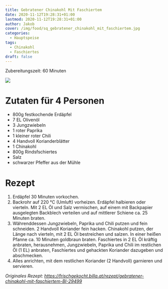 ```yaml
---
title: Gebratener Chinakohl Mit Faschiertem
date: 2020-11-12T19:28:31+01:00
lastmod: 2020-11-12T19:28:31+01:00
author: Jakob
cover: /img/food/sq_gebratener_chinakohl_mit_faschiertem.jpg
categories:
  - Hauptspeise
tags:
  - Chinakohl
  - Faschiertes
draft: false
---
```


Zubereitungszeit: 60 Minuten

<!--more-->

![](/img/food/gebratener_chinakohl_mit_faschiertem.jpg)

# Zutaten für 4 Personen
- 800g festkochende Erdäpfel
- 7 EL Olivenöl
- 3 Jungzwiebeln
- 1 roter Paprika
- 1 kleiner roter Chili
- 4 Handvoll Korianderblätter
- 1 Chinakohl
- 800g Rindsfschiertes
- Salz
- schwarzer Pfeffer aus der Mühle

# Rezept
1. Erdäpfel 30 Minuten vorkochen.
2. Backrohr auf 220 °C (Umluft) vorheizen. Erdäpfel halbieren oder vierteln. Mit 2 EL Öl und Salz vermischen, auf einem mit Backpapier ausgelegten Backblech verteilen und auf mittlerer Schiene ca. 25 Minuten braten. 
3. Währenddessen Jungzwiebeln, Paprika und Chili putzen und fein schneiden. 2 Handvoll Koriander fein hacken. Chinakohl putzen, der Länge nach vierteln, mit 2 EL Öl bestreichen und salzen. In einer heißen Pfanne ca. 10 Minuten goldbraun braten. Faschiertes in 2 EL Öl kräftig anbraten, herausnehmen, Jungzwiebeln, Paprika und Chili im restlichen Öl (1 EL) anbraten, Faschiertes und gehackten Koriander dazugeben und abschmecken. 
4. Alles anrichten, mit dem restlichen Koriander (2 Handvoll) garnieren und servieren. 

*Originales Rezept: https://frischgekocht.billa.at/rezept/gebratener-chinakohl-mit-faschiertem-BI-29499*